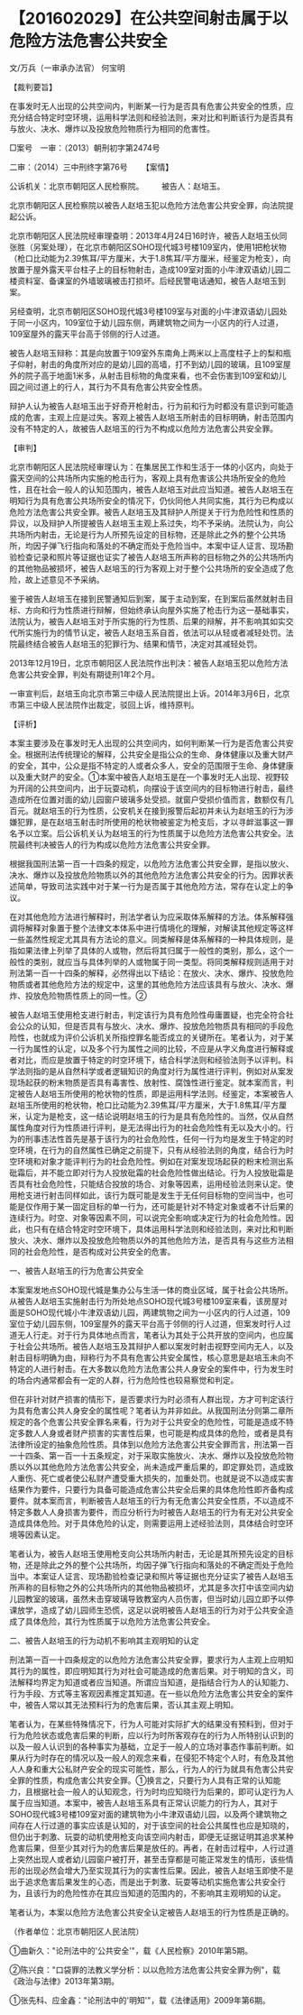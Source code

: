 # 【201602029】在公共空间射击属于以危险方法危害公共安全

文/万兵（一审承办法官） 何宝明

【裁判要旨】

在事发时无人出现的公共空间内，判断某一行为是否具有危害公共安全的性质，应充分结合特定时空环境，运用科学法则和经验法则，来对比和判断该行为是否具有与放火、决水、爆炸以及投放危险物质行为相同的危害性。

□案号　一审：（2013）朝刑初字第2474号

二审：（2014）三中刑终字第76号 　　【案情】

公诉机关：北京市朝阳区人民检察院。 　　被告人：赵培玉。

北京市朝阳区人民检察院以被告人赵培玉犯以危险方法危害公共安全罪，向法院提起公诉。

北京市朝阳区人民法院经审理查明：2013年4月24日16时许，被告人赵培玉伙同张胜（另案处理），在北京市朝阳区SOHO现代城3号楼109室内，使用1把枪状物（枪口比动能为2.39焦耳/平方厘米，大于1.8焦耳/平方厘米，经鉴定为枪支），向放置于屋外露天平台柱子上的目标物射击，造成109室对面的小牛津双语幼儿园二楼资料室、备课室的外墙玻璃被击打损坏。后经民警电话通知，被告人赵培玉到案。

另经查明，北京市朝阳区SOHO现代城3号楼109室与对面的小牛津双语幼儿园处于同一小区内，109室位于幼儿园东侧，两建筑物之间为一小区内的行人过道，109室屋外的露天平台高于邻侧的行人过道。

被告人赵培玉辩称：其是向放置于109室外东南角上两米以上高度柱子上的梨和瓶子仰射，射击的角度所对应的是幼儿园的高墙，打不到幼儿园的玻璃，且109室屋外的院子高于地面1米多，从射击目标物的角度来看，也不会伤害到109室和幼儿园之间过道上的行人，其行为不具有危害公共安全性质。

辩护人认为被告人赵培玉出于好奇开枪射击，行为前和行为时都没有意识到可能造成的危害，主观上应是过失。客观上被告人赵培玉所射击的目标明确，射击范围内没有不特定的人，故被告人赵培玉的行为不构成以危险方法危害公共安全罪。

【审判】

北京市朝阳区人民法院经审理认为：在集居民工作和生活于一体的小区内，向处于露天空间的公共场所内实施的枪击行为，客观上具有危害该公共场所安全的危险性，且在社会一般人的认知范围内，被告人赵培玉对此应当知道。被告人赵培玉在明知行为具有危害公共场所安全的情况下，仍伙同他人共同实施，其行为已构成以危险方法危害公共安全罪。被告人赵培玉及其辩护人所提关于行为危险性和性质的异议，以及辩护人所提被告人赵培玉主观上系过失，均不予采纳。法院认为，向公共场所内射击，无论是行为人所预先设定的目标物，还是除此之外的整个公共场所，均因子弹飞行指向和落处的不确定而处于危险当中。本案中证人证言、现场勘验检查记录和照片等证据也证实了被告人赵培玉所声称的目标物之外的公共场所内的其他物品被损坏，被告人赵培玉的行为客观上对于整个公共场所的安全造成了危险，故上述意见不予采纳。

鉴于被告人赵培玉在接到民警通知后到案，属于主动到案，在到案后虽然就射击目标、方向和行为性质进行辩解，但始终承认向屋外实施了枪击行为这一基础事实，法院认为，被告人赵培玉对于所实施的行为性质、后果的辩解，并不影响其如实交代所实施行为的情节认定，被告人赵培玉系自首，依法可以从轻或者减轻处罚。法院最终结合被告人赵培玉的犯罪行为、结果和情节，决定对其减轻处罚。

2013年12月19日，北京市朝阳区人民法院作出判决：被告人赵培玉犯以危险方法危害公共安全罪，判处有期徒刑1年2个月。

一审宣判后，赵培玉向北京市第三中级人民法院提出上诉。2014年3月6日，北京市第三中级人民法院作出裁定，驳回上诉，维持原判。

【评析】

本案主要涉及在事发时无人出现的公共空间内，如何判断某一行为是否危害公共安全。根据刑法传统理论的解释，公共安全是指公众的生命、身体健康以及重大财产的安全，其中，公众是指不特定的人或者众多人，安全的范围限于生命、身体健康以及重大财产的安全。①本案中被告人赵培玉是在一个事发时无人出现、视野较为开阔的公共空间内，出于玩耍动机，向摆设于该空间内的目标物进行射击，最终造成所在位置对面的幼儿园窗户玻璃多处受损。就窗户受损价值而言，数额仅有几百元。就赵培玉的行为性质，公安机关在接到报警后起初并未认为赵培玉的行为涉嫌犯罪，是在赵培玉射击时所使用的枪状物被鉴定为枪支后，才以寻衅滋事这一罪名予以立案。后公诉机关认为赵培玉的行为性质属于以危险方法危害公共安全。法院最终判决被告人的行为构成以危险方法危害公共安全罪。

根据我国刑法第一百一十四条的规定，以危险方法危害公共安全罪，是指以放火、决水、爆炸以及投放危险物质以外的其他危险方法危害公共安全的行为。因罪状表述简单，导致司法实践中对于某一行为是否属于其他危险方法，常存在认定上的争议。

在对其他危险方法进行解释时，刑法学者认为应采取体系解释的方法。体系解释强调将解释对象置于整个法律文本体系中进行情境化的理解，对解读其他规定等这样一些盖然性规定尤其具有方法论的意义。同类解释是体系解释的一种具体规则，是指如果法律上列举了具体的人或物，然后将其归属于一般性的类别，那么，这个一般性的类别，就应当与具体列举的人或物属于同一类型。将同类解释规则适用于对刑法第一百一十四条的解释，必然得出以下结论：在放火、决水、爆炸、投放危险物质或者其他危险方法的规定中，这里的其他危险方法应该具有与放火、决水、爆炸、投放危险物质性质上的同一性。②

被告人赵培玉使用枪支进行射击，判定该行为具有危险性毋庸置疑，也完全符合社会公众的认知，但是否具有与放火、决水、爆炸、投放危险物质具有相同的手段危险性，也就成为评价公诉机关所指控罪名能否成立的关键所在。笔者认为，对于某一行为属性的认定，以及多个行为属性之间的比较，不应是从字义角度进行解释或者对比，而应是放置于特定的时空环境下，结合科学法则和经验法则予以评判。科学法则指的是从自然科学或者逻辑知识的角度对行为属性进行评判，例如对从案发现场起获的粉末物质是否具有毒害性、放射性、腐蚀性进行鉴定。就本案而言，判定被告人赵培玉所使用的枪状物的性质，即是运用科学法则。经鉴定，本案被告人赵培玉所使用的枪状物，枪口比动能为2.39焦耳/平方厘米，大于1.8焦耳/平方厘米，认定为是枪支，这一结论说明赵培玉的行为是具有危险性的。当然，仅从自然属性角度对行为性质进行评判，是无法得出行为的社会危险性有无以及大小的。行为的刑事违法性首先是基于该行为的社会危险性，任何一行为均是发生于特定的时空环境，在行为的自然属性已确定之前提下，只有从经验法则的角度，结合行为时空环境和对象才能评判行为的社会危险性。例如在对案发现场起获的粉末检测出系砒霜后，并不能立即对行为人投放砒霜的社会危险性做出结论。行为人投放砒霜是否具有社会危险性，只能结合投放的场合、对象等因素，运用经验法则来认定。使用枪支进行射击同样如此，该行为既可能是发生于无任何目标物的空间当中，也可能是仅作用于某一固定目标的单一行为，还可能是针对不特定对象或者不计后果的连续行为。时空、对象等因素不同，可以说完全影响或决定行为的社会危险性。因此，也只有在结合特定时空环境下，具体运用科学法则和经验法则，来对比和判断放火、决水、爆炸以及投放危险物质以外的其他危险方法，是否具有与这些方法相同的社会危险性，是否构成对公共安全的危害。

一、被告人赵培玉的行为危害公共安全

本案案发地点SOHO现代城是集办公与生活一体的商业区域，属于社会公共场所。从被告人赵培玉实施射击行为所处地点SOHO现代城3号楼109室来看，该房屋对面是SOHO现代城小牛津双语幼儿园，两建筑物之间为一小区内的行人过道，109室位于幼儿园东侧，109室屋外的露天平台高于邻侧的行人过道，但案发时行人过道无人行走。对于行为具体地点而言，笔者认为其处于公共开放的空间内，也应属于社会公共场所。被告人赵培玉及其辩护人都以案发时射击视野空间内无人，以及射击目标明确为由，辩称行为不具有危害公共安全属性，核心意思是赵培玉未向不特定的人进行射击。在大多数以危险方法危害公共人身安全的案件中，行为发生时的场合内通常都会有一定的人群，行为危险性也较易察觉和判定。

但在非针对财产损害的情形下，是否要求行为时必须有人群出现，方才可判定该行为具有危害公共人身安全的属性呢？笔者认为并非如此。从我国刑法分则第二章所规定的各个危害公共安全罪名来看，行为对于公共安全的危险性，可能是造成不特定多数人人身或者财产损害的实害性后果，也可能是构成具体的危险，或者是具有法律所设定的抽象危险性质。具体到以危险方法危害公共安全罪而言，刑法第一百一十四条、第一百一十五条规定，对于采取实施放火、决水、爆炸以及投放危险物质以外以其他危险方法危害公共安全，尚未造成严重后果的，即定罪处罚，造成致人重伤、死亡或者使公私财产遭受重大损失的，加重处罚。也就是说不以造成实害结果作为要件，只要行为具备可能造成危害公共安全后果的具体危险性即齐备构成要件。就本案而言，判断被告人赵培玉的行为有无危害公共安全性质，不以造成不特定多数人人身损害为要件，而应分析行为时被告人赵培玉的行为有无对公共安全造成具体危险。对于具体危险的认定，则需要运用上述经验法则，具体结合时空环境等因素认定。

笔者认为，被告人赵培玉使用枪支向公共场所内射击，无论是其所预先设定的目标物，还是除此之外的整个公共场所，均因子弹飞行指向和落处的不确定而处于危险当中。本案证人证言、现场勘验检查记录和照片等证据也充分证实了被告人赵培玉所声称的目标物之外的公共场所内的其他物品被损坏，尤其是多次打中该空间内幼儿园教室的玻璃，虽然未击穿玻璃导致教室内人员伤害，但当时幼儿园立即予以停课放学，造成了幼儿园师生恐慌，这足以说明被告人赵培玉的行为对于公共安全造成了具体危险，其行为性质属于以危险方法危害公共安全。

二、被告人赵培玉的行为动机不影响其主观明知的认定

刑法第一百一十四条规定的以危险方法危害公共安全罪，要求行为人主观上应明知其行为的属性，即应明知其行为对社会可能造成的危害后果。对于明知的含义，司法解释均界定为知道或者应当知道。所谓应当知道，是指结合行为人的认知能力、行为手段、方式等主客观因素推定其知道。在一些以危险方法危害公共安全的案件中，被告人常以其无法预料行为的危害后果，否认其主观上明知。

笔者认为，在某些特殊情况下，行为人可能对实际扩大的结果没有预料到，但对于行为危险状态或危害后果的判断，应以行为时所客观存在的行为人所特别认识到的以及一般人认识到的各种事实为基础，立足于一般人的立场对事态作事前判断。如果从行为时存在的情况以及一般人的观念来看，在侵犯不特定个人时，有危及其他人人身和重大公私财产安全的现实可能性，那么，行为人的行为就具有危害公共安全罪的性质，构成危害公共安全罪。①换言之，只要行为人具有正常的认知能力，且根据社会一般人的认知观念，行为时均应知晓行为后果的，即可认定行为人属于应当知道。本案中，被告人赵培玉系具有正常认识能力的行为人，其对于SOHO现代城3号楼109室对面的建筑物为小牛津双语幼儿园，以及两个建筑物之间存在人行过道的事实应该是认知的，对于该空间的社会公共属性也应是知晓的，但仍出于刺激、玩耍的动机使用枪支向该空间内射击，即便无证据证明其追求某种危害后果，但至少其对行为的危害后果是放任的。再者，在射击过程中，人行过道上突然出现人或者幼儿园窗户被打开，甚至击穿都是可能正常发生的情形，该些情形的出现必然会增大乃至实现其行为的实害性后果。因此，被告人赵培玉即使不是出于追求危害后果发生的心态，而是出于刺激、玩耍等动机实施危害公共安全行为，且该行为的危险性亦在其应当知道的范围内的，不影响其主观明知的认定。

笔者认为，本案以危险方法危害公共安全认定被告人赵培玉的行为性质是正确的。

（作者单位：北京市朝阳区人民法院）

①曲新久："论刑法中的'公共安全'"，载《人民检察》2010年第5期。

②陈兴良："口袋罪的法教义学分析：以以危险方法危害公共安全罪为例"，载《政治与法律》2013年第3期。

①张先科、应金鑫："论刑法中的'明知'"，载《法律适用》2009年第6期。